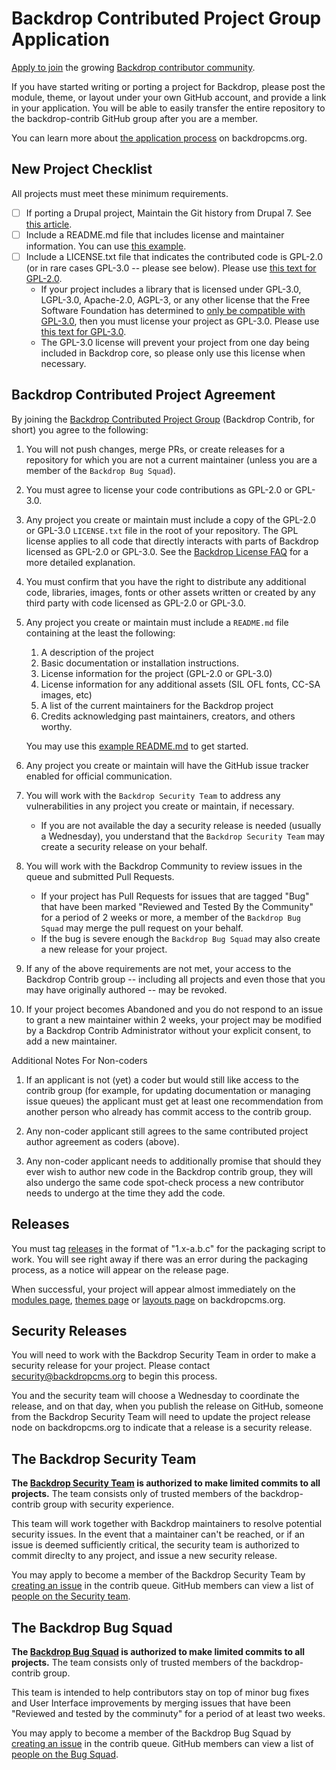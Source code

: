 Backdrop Contributed Project Group Application
==============================================

[Apply to join](https://github.com/backdrop-ops/contrib/issues/new?assignees=klonos&labels=Maintainer+application&template=maintainer-application.md&title=Application+to+join%3A+%5BYOUR+GITHUB+NAME%5D)
the growing [Backdrop contributor community](https://github.com/backdrop-contrib).

If you have started writing or porting a project for Backdrop, please post the
module, theme, or layout under your own GitHub account, and provide a link in
your application. You will be able to easily transfer the entire repository to
the backdrop-contrib GitHub group after you are a member.

You can learn more about
[the application process](https://backdropcms.org/contribute/add-ons)
on backdropcms.org.


New Project Checklist
---------------------

All projects must meet these minimum requirements.

- [ ] If porting a Drupal project, Maintain the Git history from Drupal 7. See
    [this article](http://tag1consulting.com/blog/how-maintain-contrib-modules-drupal-and-backdrop-same-time-part-2).
- [ ] Include a README.md file that includes license and maintainer information.
    You can use [this example](https://raw.githubusercontent.com/backdrop-ops/contrib/master/examples/README.md).
- [ ] Include a LICENSE.txt file that indicates the contributed code is GPL-2.0
    (or in rare cases GPL-3.0 -- please see below). Please use [this text for GPL-2.0](https://raw.githubusercontent.com/backdrop-ops/contrib/master/examples/LICENSE.txt).
  * If your project includes a library that is licensed under GPL-3.0, LGPL-3.0,
    Apache-2.0, AGPL-3, or any other license that the Free Software Foundation
    has determined to [only be compatible with GPL-3.0](http://www.gnu.org/licenses/license-list.html#GPLCompatibleLicenses),
    then you must license your project as GPL-3.0. Please use [this text for GPL-3.0](https://raw.githubusercontent.com/backdrop-ops/contrib/master/examples/LICENSE-GPL-3-0.txt).
  * The GPL-3.0 license will prevent your project from one day being included in
    Backdrop core, so please only use this license when necessary.


Backdrop Contributed Project Agreement
--------------------------------------

By joining the [Backdrop Contributed Project Group](https://github.com/backdrop-contrib)
(Backdrop Contrib, for short) you agree to the following:

1. You will not push changes, merge PRs, or create releases for a repository for
   which you are not a current maintainer (unless you are a member of the
   `Backdrop Bug Squad`).

1. You must agree to license your code contributions as GPL-2.0 or GPL-3.0.

1. Any project you create or maintain must include a copy of the GPL-2.0 or
   GPL-3.0 `LICENSE.txt` file in the root of your repository. The GPL license
   applies to all code that directly interacts with parts of Backdrop licensed
   as GPL-2.0 or GPL-3.0. See the [Backdrop License FAQ](https://backdropcms.org/license)
   for a more detailed explanation.

1. You must confirm that you have the right to distribute any additional code,
   libraries, images, fonts or other assets written or created by any third
   party with code licensed as GPL-2.0 or GPL-3.0.

1. Any project you create or maintain must include a `README.md` file containing
   at the least the following:
    1. A description of the project
    1. Basic documentation or installation instructions.
    1. License information for the project (GPL-2.0 or GPL-3.0)
    1. License information for any additional assets (SIL OFL fonts, CC-SA
       images, etc)
    1. A list of the current maintainers for the Backdrop project
    1. Credits acknowledging past maintainers, creators, and others worthy.

   You may use this [example README.md](https://github.com/backdrop-ops/contrib/blob/master/examples/README.md)
   to get started.

1. Any project you create or maintain will have the GitHub issue tracker enabled
   for official communication.

1. You will work with the `Backdrop Security Team` to address any
   vulnerabilities in any project you create or maintain, if necessary.

   * If you are not available the day a security release is needed (usually a
     Wednesday), you understand that the `Backdrop Security Team` may create a
     security release on your behalf.

1. You will work with the Backdrop Community to review issues in the queue
   and submitted Pull Requests.

   * If your project has Pull Requests for issues that are tagged "Bug" that
     have been marked "Reviewed and Tested By the Community" for a period of 2
     weeks or more, a member of the `Backdrop Bug Squad` may merge the pull
     request on your behalf.
   * If the bug is severe enough the `Backdrop Bug Squad` may also create a new
     release for your project.

1. If any of the above requirements are not met, your access to the Backdrop
   Contrib group -- including all projects and even those that you may have
   originally authored -- may be revoked.

1. If your project becomes Abandoned and you do not respond to an issue to grant
   a new maintainer within 2 weeks, your project may be modified by a Backdrop
   Contrib Administrator without your explicit consent, to add a new maintainer.

Additional Notes For Non-coders

1. If an applicant is not (yet) a coder but would still like access to the
   contrib group (for example, for updating documentation or managing issue
   queues) the applicant must get at least one recommendation from another
   person who already has commit access to the contrib group.

1. Any non-coder applicant still agrees to the same contributed project author
   agreement as coders (above).

1. Any non-coder applicant needs to additionally promise that should they ever
   wish to author new code in the Backdrop contrib group, they will also undergo
   the same code spot-check process a new contributor needs to undergo at the
   time they add the code.


Releases
--------

You must tag [releases](https://help.github.com/articles/creating-releases/) in
the format of "1.x-a.b.c" for the packaging script to work. You will see right
away if there was an error during the packaging process, as a notice will appear
on the release page.

When successful, your project will appear almost immediately on the
[modules page](https://backdropcms.org/modules),
[themes page](https://backdropcms.org/themes) or
[layouts page](https://backdropcms.org/themes) on backdropcms.org.


Security Releases
-----------------

You will need to work with the Backdrop Security Team in order to make a
security release for your project. Please contact security@backdropcms.org to
begin this process.

You and the security team will choose a Wednesday to coordinate the release, and
on that day, when you publish the release on GitHub, someone from the Backdrop
Security Team will need to update the project release node on backdropcms.org to
indicate that a release is a security release.


The Backdrop Security Team
--------------------------

**The [Backdrop Security Team](https://backdropcms.org/leadership/security-team)
is authorized to make limited commits to all projects.** The team consists only
of trusted members of the backdrop-contrib group with security experience.

This team will work together with Backdrop maintainers to resolve potential
security issues. In the event that a maintainer can't be reached, or if an issue
is deemed sufficiently critical, the security team is authorized to commit
direclty to any project, and issue a new security release.

You may apply to become a member of the Backdrop Security Team by
[creating an issue](https://github.com/backdrop-ops/contrib/issues/new?assignees=&labels=Bug+Squad+Application&template=bug-squad-application.md&title=Bug+Squad+Application)
in the contrib queue. GitHub members can view a list of [people on the Security team](https://github.com/orgs/backdrop-contrib/teams/security/members).


The Backdrop Bug Squad
----------------------

**The [Backdrop Bug Squad](https://backdropcms.org/leadership/bug-squad) is
authorized to make limited commits to all projects.** The team consists only of
trusted members of the backdrop-contrib group.

This team is intended to help contributors stay on top of minor bug fixes and
User Interface improvements by merging issues that have been "Reviewed and
tested by the comminuty" for a period of at least two weeks.

You may apply to become a member of the Backdrop Bug Squad by
[creating an issue](https://github.com/backdrop-ops/contrib/issues/new?assignees=&labels=Bug+Squad+Application&template=bug-squad-application.md&title=Bug+Squad+Application)
in the contrib queue. GitHub members can view a list of [people on the Bug Squad](https://github.com/orgs/backdrop-contrib/teams/bug-squad/members).
